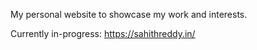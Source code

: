 My personal website to showcase my work and interests.

Currently in-progress: https://sahithreddy.in/
